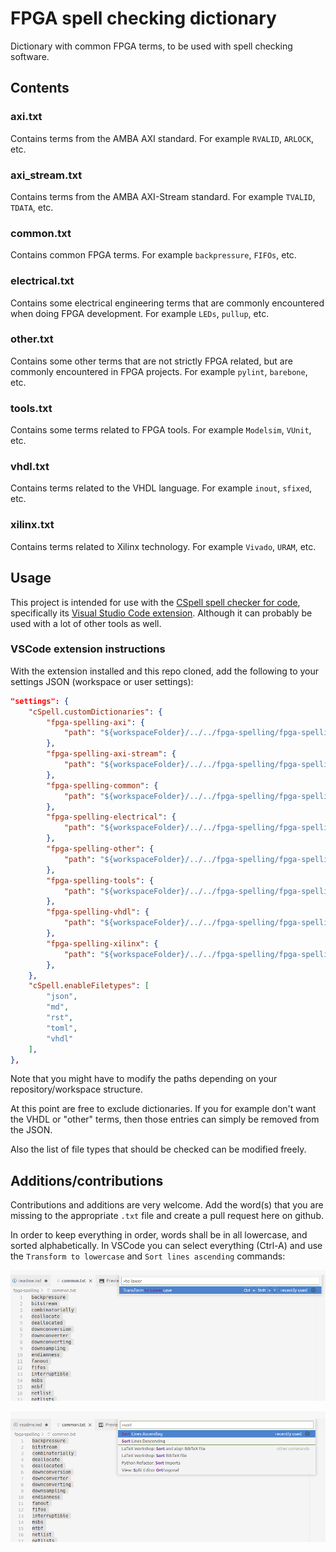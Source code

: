 # FPGA spell checking dictionary

Dictionary with common FPGA terms, to be used with spell checking software.



## Contents

### axi.txt

Contains terms from the AMBA AXI standard.
For example `RVALID`, `ARLOCK`, etc.

### axi_stream.txt

Contains terms from the AMBA AXI-Stream standard.
For example `TVALID`, `TDATA`, etc.

### common.txt

Contains common FPGA terms.
For example `backpressure`, `FIFOs`, etc.

### electrical.txt

Contains some electrical engineering terms that are commonly encountered when doing
FPGA development. For example `LEDs`, `pullup`, etc.

### other.txt

Contains some other terms that are not strictly FPGA related, but are commonly encountered in
FPGA projects. For example `pylint`, `barebone`, etc.

### tools.txt

Contains some terms related to FPGA tools.
For example `Modelsim`, `VUnit`, etc.

### vhdl.txt

Contains terms related to the VHDL language.
For example `inout`, `sfixed`, etc.

### xilinx.txt

Contains terms related to Xilinx technology.
For example `Vivado`, `URAM`, etc.



## Usage

This project is intended for use with the [CSpell spell checker for code](https://cspell.org/),
specifically its
[Visual Studio Code extension](https://marketplace.visualstudio.com/items?itemName=streetsidesoftware.code-spell-checker).
Although it can probably be used with a lot of other tools as well.


### VSCode extension instructions

With the extension installed and this repo cloned,
add the following to your settings JSON (workspace or user settings):

```json
"settings": {
    "cSpell.customDictionaries": {
        "fpga-spelling-axi": {
            "path": "${workspaceFolder}/../../fpga-spelling/fpga-spelling/axi.txt"
        },
        "fpga-spelling-axi-stream": {
            "path": "${workspaceFolder}/../../fpga-spelling/fpga-spelling/axi_stream.txt"
        },
        "fpga-spelling-common": {
            "path": "${workspaceFolder}/../../fpga-spelling/fpga-spelling/common.txt"
        },
        "fpga-spelling-electrical": {
            "path": "${workspaceFolder}/../../fpga-spelling/fpga-spelling/electrical.txt"
        },
        "fpga-spelling-other": {
            "path": "${workspaceFolder}/../../fpga-spelling/fpga-spelling/other.txt"
        },
        "fpga-spelling-tools": {
            "path": "${workspaceFolder}/../../fpga-spelling/fpga-spelling/tools.txt"
        },
        "fpga-spelling-vhdl": {
            "path": "${workspaceFolder}/../../fpga-spelling/fpga-spelling/vhdl.txt"
        },
        "fpga-spelling-xilinx": {
            "path": "${workspaceFolder}/../../fpga-spelling/fpga-spelling/xilinx.txt"
        },
    },
    "cSpell.enableFiletypes": [
        "json",
        "md",
        "rst",
        "toml",
        "vhdl"
    ],
},
```

Note that you might have to modify the paths depending on your repository/workspace structure.

At this point are free to exclude dictionaries.
If you for example don't want the VHDL or "other" terms,
then those entries can simply be removed from the JSON.

Also the list of file types that should be checked can be modified freely.



## Additions/contributions

Contributions and additions are very welcome.
Add the word(s) that you are missing to the appropriate `.txt` file and create a pull request here
on github.

In order to keep everything in order, words shall be in all lowercase, and sorted alphabetically.
In VSCode you can select everything (Ctrl-A) and use the `Transform to lowercase` and
`Sort lines ascending` commands:

![to lowercase](doc/to_lowercase.png)

![sort words](doc/sort.png)
